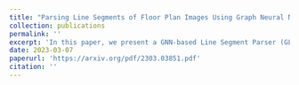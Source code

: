 ```yaml
---
title: "Parsing Line Segments of Floor Plan Images Using Graph Neural Networks"
collection: publications
permalink: ''
excerpt: 'In this paper, we present a GNN-based Line Segment Parser (GLSP), which uses a junction heatmap to predict line segments' endpoints, and graph neural networks to extract line segments and their categories. Different from previous floor plan recognition methods, which rely on semantic segmentation, our proposed method is able to output vectorized line segment and requires less post-processing steps to be put into practical use. Our experiments show that the methods outperform state-of-the-art line segment detection models on multi-class line segment detection tasks with floor plan images. In the paper, we use our floor plan dataset named Large-scale Residential Floor Plan data (LRFP). The dataset contains a total of 271,035 floor plan images. The label corresponding to each picture contains the scale information, the categories and outlines of rooms, and the endpoint positions of line segments such as doors, windows, and walls. Our augmentation method makes the dataset adaptable to the drawing styles of as many countries and regions as possible.'
date: 2023-03-07
paperurl: 'https://arxiv.org/pdf/2303.03851.pdf'
citation: ''
---
```



<!-- [Download paper here](https://arxiv.org/pdf/2303.03851.pdf) -->
